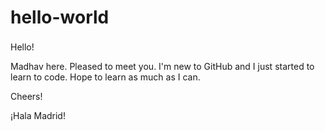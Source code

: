 # hello-world

Hello! <img src="https://raw.githubusercontent.com/MartinHeinz/MartinHeinz/master/wave.gif" width="17px">

Madhav here. Pleased to meet you. I'm new to GitHub and I just started to learn to code. Hope to learn as much as I can.

Cheers!

¡Hala Madrid!

